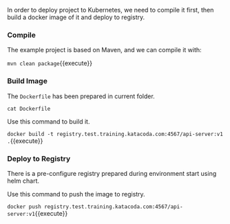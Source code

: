 In order to deploy project to Kubernetes, we need to compile it first, then build a docker image of it and deploy to registry.



### Compile

The example project is based on Maven, and we can compile it with:

`mvn clean package`{{execute}}



### Build Image

The `Dockerfile` has been prepared in current folder.

`cat Dockerfile`



Use this command to build it.

`docker build -t registry.test.training.katacoda.com:4567/api-server:v1 .`{{execute}}



### Deploy to Registry

There is a pre-configure registry prepared during environment start using helm chart.

Use this command to push the image to registry.

`docker push registry.test.training.katacoda.com:4567/api-server:v1`{{execute}}